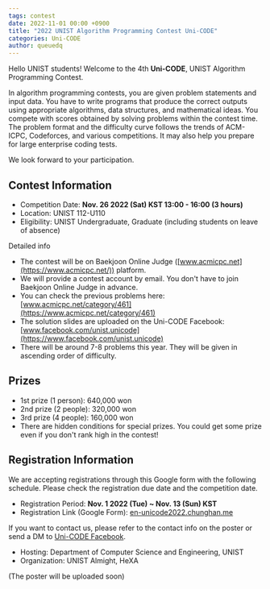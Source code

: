 ```yaml
---
tags: contest
date: 2022-11-01 00:00 +0900
title: "2022 UNIST Algorithm Programming Contest Uni-CODE"
categories: Uni-CODE
author: queuedq
---
```


Hello UNIST students!
Welcome to the 4th **Uni-CODE**, UNIST Algorithm Programming Contest.

In algorithm programming contests, you are given problem statements and input data. You have to write programs that produce the correct outputs using appropriate algorithms, data structures, and mathematical ideas. You compete with scores obtained by solving problems within the contest time. The problem format and the difficulty curve follows the trends of ACM-ICPC, Codeforces, and various competitions. It may also help you prepare for large enterprise coding tests.

We look forward to your participation.

## Contest Information

- Competition Date: **Nov. 26 2022 (Sat) KST 13:00 - 16:00 (3 hours)**
- Location: UNIST 112-U110
- Eligibility: UNIST Undergraduate, Graduate (including students on leave of absence)

Detailed info

- The contest will be on Baekjoon Online Judge ([www.acmicpc.net](https://www.acmicpc.net/)) platform.
- We will provide a contest account by email. You don't have to join Baekjoon Online Judge in advance.
- You can check the previous problems here: [www.acmicpc.net/category/461](https://www.acmicpc.net/category/461)
- The solution slides are uploaded on the Uni-CODE Facebook: [www.facebook.com/unist.unicode](https://www.facebook.com/unist.unicode)
- There will be around 7-8 problems this year. They will be given in ascending order of difficulty.

## Prizes

- 1st prize (1 person): 640,000 won
- 2nd prize (2 people): 320,000 won
- 3rd prize (4 people): 160,000 won
- There are hidden conditions for special prizes. You could get some prize even if you don't rank high in the contest!

## Registration Information

We are accepting registrations through this Google form with the following schedule.
Please check the registration due date and the competition date.

- Registration Period: **Nov. 1 2022 (Tue) ~ Nov. 13 (Sun) KST**
- Registration Link (Google Form): [en-unicode2022.chunghan.me](https://en-unicode2022.chunghan.me)

If you want to contact us, please refer to the contact info on the poster or send a DM to [Uni-CODE Facebook](https://www.facebook.com/unist.unicode).

- Hosting: Department of Computer Science and Engineering, UNIST
- Organization: UNIST Almight, HeXA

(The poster will be uploaded soon)
